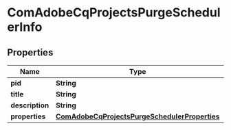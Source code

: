 

# ComAdobeCqProjectsPurgeSchedulerInfo

## Properties

Name | Type | Description | Notes
------------ | ------------- | ------------- | -------------
**pid** | **String** |  |  [optional]
**title** | **String** |  |  [optional]
**description** | **String** |  |  [optional]
**properties** | [**ComAdobeCqProjectsPurgeSchedulerProperties**](ComAdobeCqProjectsPurgeSchedulerProperties.md) |  |  [optional]



